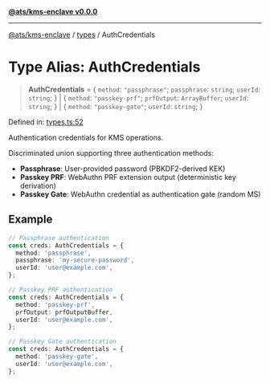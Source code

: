 [**@ats/kms-enclave v0.0.0**](../../README.md)

***

[@ats/kms-enclave](../../README.md) / [types](../README.md) / AuthCredentials

# Type Alias: AuthCredentials

> **AuthCredentials** = \{ `method`: `"passphrase"`; `passphrase`: `string`; `userId`: `string`; \} \| \{ `method`: `"passkey-prf"`; `prfOutput`: `ArrayBuffer`; `userId`: `string`; \} \| \{ `method`: `"passkey-gate"`; `userId`: `string`; \}

Defined in: [types.ts:52](https://github.com/your-org/ats-kms/blob/main/src/v2/types.ts#L52)

Authentication credentials for KMS operations.

Discriminated union supporting three authentication methods:
- **Passphrase**: User-provided password (PBKDF2-derived KEK)
- **Passkey PRF**: WebAuthn PRF extension output (deterministic key derivation)
- **Passkey Gate**: WebAuthn credential as authentication gate (random MS)

## Example

```typescript
// Passphrase authentication
const creds: AuthCredentials = {
  method: 'passphrase',
  passphrase: 'my-secure-password',
  userId: 'user@example.com',
};

// Passkey PRF authentication
const creds: AuthCredentials = {
  method: 'passkey-prf',
  prfOutput: prfOutputBuffer,
  userId: 'user@example.com',
};

// Passkey Gate authentication
const creds: AuthCredentials = {
  method: 'passkey-gate',
  userId: 'user@example.com',
};
```
